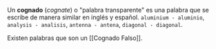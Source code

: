 Un **cognado** (*cognate*) o "palabra transparente" es una palabra que se escribe de manera similar en inglés y español. `aluminium - aluminio`, `analysis - analisis`, `antenna - antena`, `diagonal - diagonal`.

Existen palabras que son un [[Cognado Falso]].